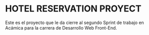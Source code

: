 # HOTEL RESERVATION PROYECT
Este es el proyecto que le da cierre al segundo Sprint de trabajo en Acámica para la carrera de Desarrollo Web Front-End.
